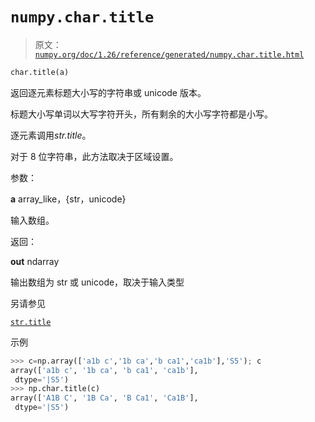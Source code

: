 # `numpy.char.title`

> 原文：[`numpy.org/doc/1.26/reference/generated/numpy.char.title.html`](https://numpy.org/doc/1.26/reference/generated/numpy.char.title.html)

```py
char.title(a)
```

返回逐元素标题大小写的字符串或 unicode 版本。

标题大小写单词以大写字符开头，所有剩余的大小写字符都是小写。

逐元素调用*str.title*。

对于 8 位字符串，此方法取决于区域设置。

参数：

**a** array_like，{str，unicode}

输入数组。

返回：

**out** ndarray

输出数组为 str 或 unicode，取决于输入类型

另请参见

[`str.title`](https://docs.python.org/3/library/stdtypes.html#str.title "(在 Python v3.11)")

示例

```py
>>> c=np.array(['a1b c','1b ca','b ca1','ca1b'],'S5'); c
array(['a1b c', '1b ca', 'b ca1', 'ca1b'],
 dtype='|S5')
>>> np.char.title(c)
array(['A1B C', '1B Ca', 'B Ca1', 'Ca1B'],
 dtype='|S5') 
```
